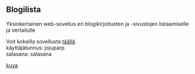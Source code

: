 ## Blogilista

Yksinkertainen web-sovellus eri blogikirjoitusten ja -sivustojen listaamiselle ja vertailulle

Voit kokeilla sovellusta [täällä](https://desolate-castle-37822.herokuapp.com/) <br>
käyttäjätunnus: jojuparp <br>
salasana: salasana

[kuva](https://github.com/jojuparp/bloglist/blob/master/kuvat/bloglist.png)